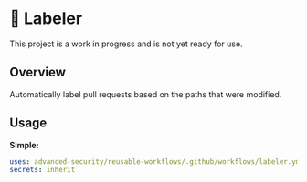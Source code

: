 # :construction: Labeler

This project is a work in progress and is not yet ready for use.

## Overview

Automatically label pull requests based on the paths that were modified.

## Usage

**Simple:**

```yaml
uses: advanced-security/reusable-workflows/.github/workflows/labeler.yml@v0.2.0
secrets: inherit
```
